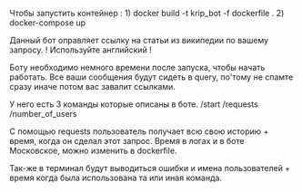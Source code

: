 Чтобы запустить контейнер :
    1) docker build -t krip_bot -f dockerfile .
    2) docker-compose up

Данный бот оправляет ссылку на статьи из википедии по вашему запросу.
! Используйте английский !

Боту необходимо немного времени после запуска, чтобы начать работать.
Все ваши сообщения будут сидеть в query, по'тому не спамте сразу иначе потом вас завалит ссылками.

У него есть 3 команды которые описаны в боте.
/start
/requests
/number_of_users

С помощью requests пользователь получает всю свою историю + время, когда он сделал этот запрос.
Время в логах и в боте Московское, можно изменить в dockerfile.

Так-же в терминал будут выводиться ошибки и имена пользователей + время когда была использована та или иная команда.